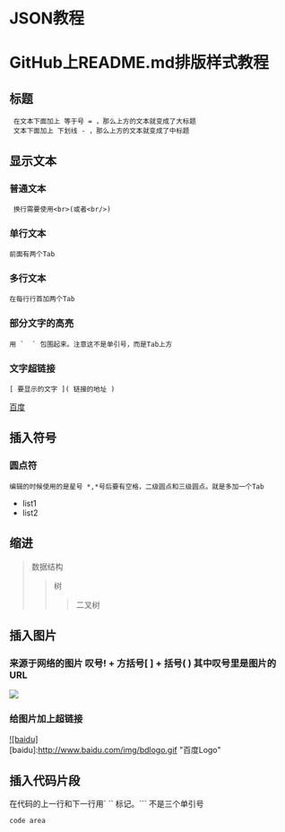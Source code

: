 # JSON教程
# GitHub上README.md排版样式教程
## 标题
     在文本下面加上 等于号 = ，那么上方的文本就变成了大标题
     文本下面加上 下划线 - ，那么上方的文本就变成了中标题
## 显示文本
### 普通文本
     换行需要使用<br>(或者<br/>)
### 单行文本
    前面有两个Tab
### 多行文本
    在每行行首加两个Tab
### 部分文字的高亮
    用 `  ` 包围起来。注意这不是单引号，而是Tab上方
### 文字超链接
    [ 要显示的文字 ]( 链接的地址 )
 [百度](http://www.baidu.com)
## 插入符号
### 圆点符
    编辑的时候使用的是星号 *,*号后要有空格，二级圆点和三级圆点。就是多加一个Tab
   * list1
   * list2
## 缩进
>数据结构  
>>树  
>>>二叉树 
## 插入图片
### 来源于网络的图片  叹号! + 方括号[ ] + 括号( ) 其中叹号里是图片的URL
![](https://www.google.com/images/branding/googlelogo/2x/googlelogo_color_272x92dp.png)  
### 给图片加上超链接
[![baidu]](http://baidu.com)  
[baidu]:http://www.baidu.com/img/bdlogo.gif "百度Logo"
## 插入代码片段
在代码的上一行和下一行用` `` 标记。``` 不是三个单引号
```
code area
```
